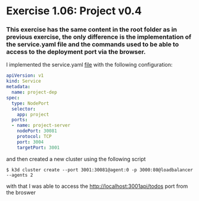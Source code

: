 # Exercise 1.06: Project v0.4

### This exercise has the same content in the root folder as in previous exercise, the only difference is the implementation of the service.yaml file and the commands used to be able to access to the deployment port via the browser.

I implemented the service.yaml [file](./project/manifests/service.yaml) with the following configuration:

```yaml
apiVersion: v1
kind: Service
metadata:
  name: project-dep
spec:
  type: NodePort
  selector:
    app: project
  ports:
  - name: project-server
    nodePort: 30081
    protocol: TCP
    port: 3004
    targetPort: 3001

```

and then created a new cluster using the following script

```
$ k3d cluster create --port 3001:30081@agent:0 -p 3000:80@loadbalancer --agents 2
```

with that I was able to access the [http://localhost:3001api/todos](http://localhost:3001/api/todos) port from the broswer